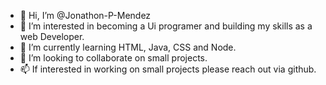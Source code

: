 - 👋 Hi, I’m @Jonathon-P-Mendez
- 👀 I’m interested in becoming a Ui programer and building my skills as a web Developer. 
- 🌱 I’m currently learning HTML, Java, CSS and Node. 
- 💞️ I’m looking to collaborate on small projects. 
- 📫 If interested in working on small projects please reach out via github. 

<!---
Jonathon-P-Mendez/Jonathon-P-Mendez is a ✨ special ✨ repository because its `README.md` (this file) appears on your GitHub profile.
You can click the Preview link to take a look at your changes.
--->
